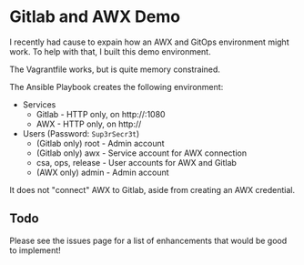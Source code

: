 # Gitlab and AWX Demo

I recently had cause to expain how an AWX and GitOps environment might work. To help with that, I built this demo environment.

The Vagrantfile works, but is quite memory constrained.

The Ansible Playbook creates the following environment:

* Services
  * Gitlab - HTTP only, on http://<yourip>:1080
  * AWX - HTTP only, on http://<yourip>
* Users (Password: `Sup3rSecr3t`)
  * (Gitlab only) root - Admin account
  * (Gitlab only) awx - Service account for AWX connection
  * csa, ops, release - User accounts for AWX and Gitlab
  * (AWX only) admin - Admin account

It does not "connect" AWX to Gitlab, aside from creating an AWX credential.

## Todo

Please see the issues page for a list of enhancements that would be good to implement!
